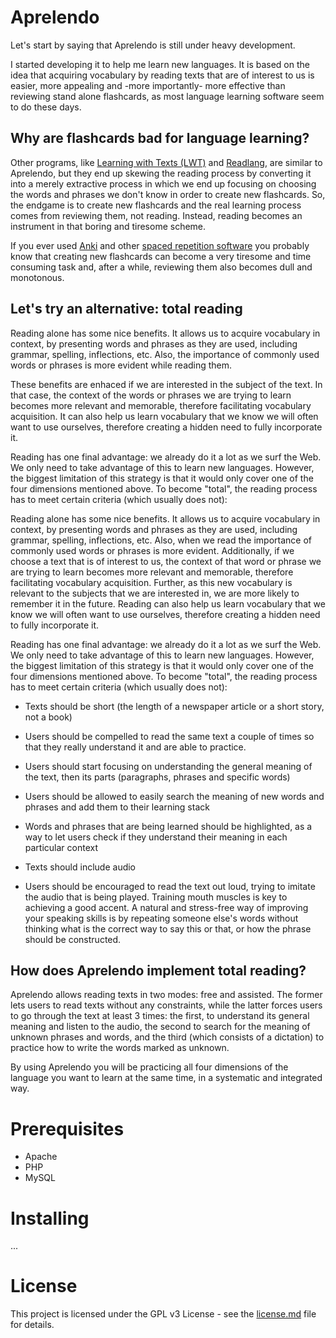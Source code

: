 # Aprelendo

Let's start by saying that Aprelendo is still under heavy development.

I started developing it to help me learn new languages. It is based on the idea that acquiring vocabulary by reading texts that are of interest to us is easier, more appealing and -more importantly- more effective than reviewing stand alone flashcards, as most language learning software seem to do these days.

## Why are flashcards bad for language learning?

Other programs, like [Learning with Texts (LWT)](http://lwt.sourceforge.net/) and [Readlang](https://readlang.com/), are similar to Aprelendo, but they end up skewing the reading process by converting it into a merely extractive process in which we end up focusing on choosing the words and phrases we don't know in order to create new flashcards. So, the endgame is to create new flashcards and the real learning process comes from reviewing them, not reading. Instead, reading becomes an instrument in that boring and tiresome scheme.

If you ever used [Anki](https://apps.ankiweb.net/) and other [spaced repetition software](https://en.wikipedia.org/wiki/Spaced_repetition) you probably know that creating new flashcards can become a very tiresome and time consuming task and, after a while, reviewing them also becomes dull and monotonous. 

## Let's try an alternative: total reading

Reading alone has some nice benefits. It allows us to acquire vocabulary in context, by presenting words and phrases as they are used, including grammar, spelling, inflections, etc. Also, the importance of commonly used words or phrases is more evident while reading them.

These benefits are enhaced if we are interested in the subject of the text. In that case, the context of the words or phrases we are trying to learn becomes more relevant and memorable, therefore facilitating vocabulary acquisition. It can also help us learn vocabulary that we know we will often want to use ourselves, therefore creating a hidden need to fully incorporate it.

Reading has one final advantage: we already do it a lot as we surf the Web. We only need to take advantage of this to learn new languages. However, the biggest limitation of this strategy is that it would only cover one of the four dimensions mentioned above. To become "total", the reading process has to meet certain criteria (which usually does not):

Reading alone has some nice benefits. It allows us to acquire vocabulary in context, by presenting words and phrases as they are used, including grammar, spelling, inflections, etc. Also, when we read the importance of commonly used words or phrases is more evident. Additionally, if we choose a text that is of interest to us, the context of that word or phrase we are trying to learn becomes more relevant and memorable, therefore facilitating vocabulary acquisition. Further, as this new vocabulary is relevant to the subjects that we are interested in, we are more likely to remember it in the future. Reading can also help us learn vocabulary that we know we will often want to use ourselves, therefore creating a hidden need to fully incorporate it.

Reading has one final advantage: we already do it a lot as we surf the Web. We only need to take advantage of this to learn new languages. However, the biggest limitation of this strategy is that it would only cover one of the four dimensions mentioned above. To become "total", the reading process has to meet certain criteria (which usually does not):

  - Texts should be short (the length of a newspaper article or a short story, not a book)

  - Users should be compelled to read the same text a couple of times so that they really understand it and are able to practice.

  - Users should start focusing on understanding the general meaning of the text, then its parts (paragraphs, phrases and specific words)

  - Users should be allowed to easily search the meaning of new words and phrases and add them to their learning stack

  - Words and phrases that are being learned should be highlighted, as a way to let users check if they understand their meaning in each particular context

  - Texts should include audio

  - Users should be encouraged to read the text out loud, trying to imitate the audio that is being played. Training mouth muscles is key to achieving a good accent. A natural and stress-free way of improving your speaking skills is by repeating someone else's words without thinking what is the correct way to say this or that, or how the phrase should be constructed.

## How does Aprelendo implement total reading?

Aprelendo allows reading texts in two modes: free and assisted. The former lets users to read texts without any constraints, while the latter forces users to go through the text at least 3 times: the first, to understand its general meaning and listen to the audio, the second to search for the meaning of unknown phrases and words, and the third (which consists of a dictation) to practice how to write the words marked as unknown.

By using Aprelendo you will be practicing all four dimensions of the language you want to learn at the same time, in a systematic and integrated way.

# Prerequisites

  * Apache
  * PHP
  * MySQL

# Installing

...

# License

This project is licensed under the GPL v3 License - see the [license.md](license.md) file for details.
